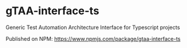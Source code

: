 # gTAA-interface-ts
Generic Test Automation Architecture Interface for Typescript projects

Published on NPM: https://www.npmjs.com/package/gtaa-interface-ts

